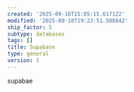 ```yaml
---
created: '2025-09-16T15:05:15.617122'
modified: '2025-09-18T19:22:51.508842'
ship_factor: 5
subtype: databases
tags: []
title: Supabase
type: general
version: 1
---
```


supabae